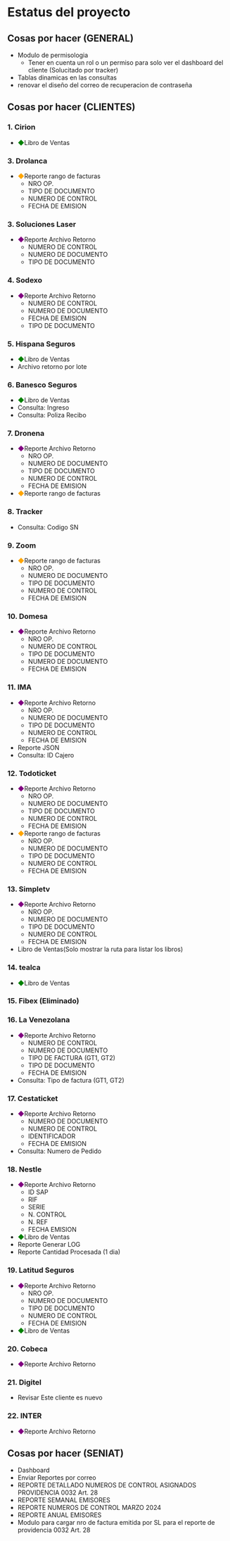 # Estatus del proyecto
## Cosas por hacer (GENERAL)
- Modulo de permisologia
    - Tener en cuenta un rol o un permiso para solo ver el dashboard del cliente (Solucitado por tracker)
- Tablas dinamicas en las consultas
- renovar el diseño del correo de recuperacion de contraseña

## Cosas por hacer (CLIENTES)
### 1. Cirion
- <span style="color: green;">◆</span>Libro de Ventas
### 3. Drolanca
- <span style="color: orange;">◆</span>Reporte rango de facturas 
    - NRO OP.
    - TIPO DE DOCUMENTO
    - NUMERO DE CONTROL
    - FECHA DE EMISION
### 3. Soluciones Laser
- <span style="color: purple;">◆</span>Reporte Archivo Retorno
    - NUMERO DE CONTROL
    - NUMERO DE DOCUMENTO
    - TIPO DE DOCUMENTO
### 4. Sodexo
- <span style="color: purple;">◆</span>Reporte Archivo Retorno
    - NUMERO DE CONTROL
    - NUMERO DE DOCUMENTO
    - FECHA DE EMISION
    - TIPO DE DOCUMENTO
### 5. Hispana Seguros
- <span style="color: green;">◆</span>Libro de Ventas
- Archivo retorno por lote
### 6. Banesco Seguros
- <span style="color: green;">◆</span>Libro de Ventas
- Consulta: Ingreso
- Consulta: Poliza Recibo
### 7. Dronena
- <span style="color: purple;">◆</span>Reporte Archivo Retorno
    - NRO OP.
    - NUMERO DE DOCUMENTO
    - TIPO DE DOCUMENTO
    - NUMERO DE CONTROL
    - FECHA DE EMISION
- <span style="color: orange;">◆</span>Reporte rango de facturas
### 8. Tracker
- Consulta: Codigo SN
### 9. Zoom
- <span style="color: orange;">◆</span>Reporte rango de facturas
    - NRO OP.
    - NUMERO DE DOCUMENTO
    - TIPO DE DOCUMENTO
    - NUMERO DE CONTROL
    - FECHA DE EMISION
### 10. Domesa
- <span style="color: purple;">◆</span>Reporte Archivo Retorno
    - NRO OP.
    - NUMERO DE CONTROL
    - TIPO DE DOCUMENTO
    - NUMERO DE DOCUMENTO
    - FECHA DE EMISION
### 11. IMA
- <span style="color: purple;">◆</span>Reporte Archivo Retorno
    - NRO OP.
    - NUMERO DE DOCUMENTO
    - TIPO DE DOCUMENTO
    - NUMERO DE CONTROL
    - FECHA DE EMISION
- Reporte JSON
- Consulta: ID Cajero
### 12. Todoticket
- <span style="color: purple;">◆</span>Reporte Archivo Retorno
    - NRO OP.
    - NUMERO DE DOCUMENTO
    - TIPO DE DOCUMENTO
    - NUMERO DE CONTROL
    - FECHA DE EMISION
- <span style="color: orange;">◆</span>Reporte rango de facturas
    - NRO OP.
    - NUMERO DE DOCUMENTO
    - TIPO DE DOCUMENTO
    - NUMERO DE CONTROL
    - FECHA DE EMISION
### 13. Simpletv
- <span style="color: purple;">◆</span>Reporte Archivo Retorno
    - NRO OP.
    - NUMERO DE DOCUMENTO
    - TIPO DE DOCUMENTO
    - NUMERO DE CONTROL
    - FECHA DE EMISION
- Libro de Ventas(Solo mostrar la ruta para listar los libros)
### 14. tealca
- <span style="color: green;">◆</span>Libro de Ventas
### 15. Fibex (Eliminado)
### 16. La Venezolana
- <span style="color: purple;">◆</span>Reporte Archivo Retorno
    - NUMERO DE CONTROL
    - NUMERO DE DOCUMENTO
    - TIPO DE FACTURA (GT1, GT2)
    - TIPO DE DOCUMENTO
    - FECHA DE EMISION
- Consulta: Tipo de factura (GT1, GT2)
### 17. Cestaticket
- <span style="color: purple;">◆</span>Reporte Archivo Retorno
    - NUMERO DE DOCUMENTO
    - NUMERO DE CONTROL
    - IDENTIFICADOR
    - FECHA DE EMISION
- Consulta: Numero de Pedido
### 18. Nestle
- <span style="color: purple;">◆</span>Reporte Archivo Retorno
    - ID SAP
    - RIF
    - SERIE
    - N. CONTROL
    - N. REF
    - FECHA EMISION
- <span style="color: green;">◆</span>Libro de Ventas
- Reporte Generar LOG
- Reporte Cantidad Procesada (1 dia)
### 19. Latitud Seguros
- <span style="color: purple;">◆</span>Reporte Archivo Retorno
    - NRO OP.
    - NUMERO DE DOCUMENTO
    - TIPO DE DOCUMENTO
    - NUMERO DE CONTROL
    - FECHA DE EMISION
- <span style="color: green;">◆</span>Libro de Ventas
### 20. Cobeca
- <span style="color: purple;">◆</span>Reporte Archivo Retorno

### 21. Digitel
- Revisar Este cliente es nuevo

### 22. INTER
- <span style="color: purple;">◆</span>Reporte Archivo Retorno

## Cosas por hacer (SENIAT)
- Dashboard
- Enviar Reportes por correo
- REPORTE DETALLADO NUMEROS DE CONTROL ASIGNADOS PROVIDENCIA 0032 Art. 28
- REPORTE SEMANAL  EMISORES
- REPORTE  NUMEROS DE CONTROL MARZO 2024
- REPORTE ANUAL EMISORES
- Modulo para cargar nro de factura emitida por SL para el reporte de providencia 0032 Art. 28
